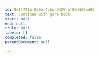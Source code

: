 ```yaml
---
id: 8e1f721b-056a-4cbc-9329-af80d4d9ba93
text: Continue with gsre book
start: null
end: null
rrule: null
labels: []
completed: false
parentDocument: null

---
```



